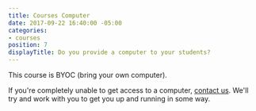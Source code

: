 ```yaml
---
title: Courses Computer
date: 2017-09-22 16:40:00 -05:00
categories:
- courses
position: 7
displayTitle: Do you provide a computer to your students?
---
```


This course is BYOC (bring your own computer).

If you're completely unable to get access to a computer, [contact us](/contact). We'll try and work with you to get you up and running in some way.